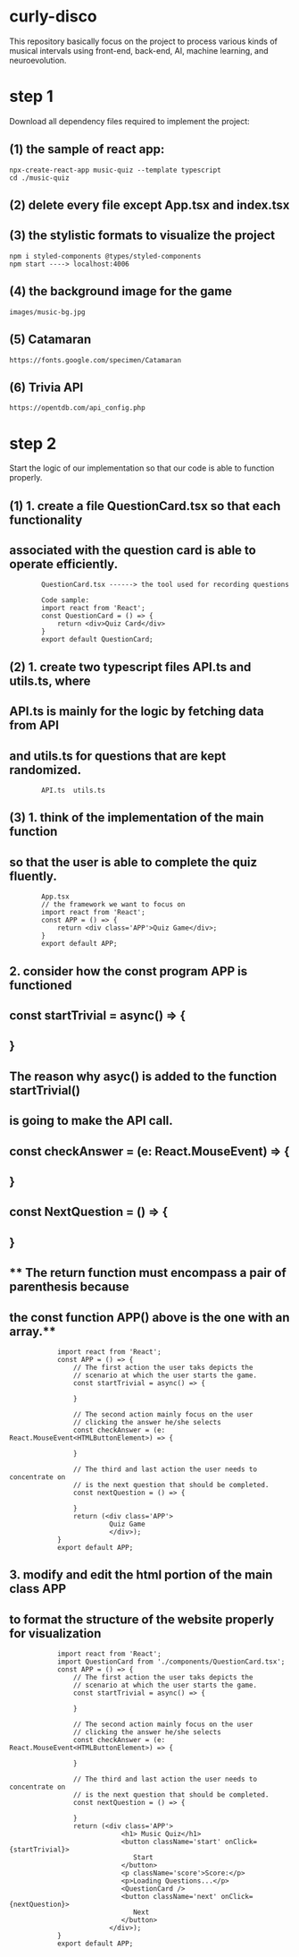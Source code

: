 # curly-disco
This repository basically focus on the project to process various kinds of musical intervals using front-end, back-end, AI, machine learning, and neuroevolution.

# step 1
Download all dependency files required to implement the project:
## (1) the sample of react app: 
    npx-create-react-app music-quiz --template typescript
    cd ./music-quiz
## (2) delete every file except App.tsx and index.tsx
## (3) the stylistic formats to visualize the project
    npm i styled-components @types/styled-components
    npm start ----> localhost:4006
## (4) the background image for the game
    images/music-bg.jpg
## (5) Catamaran
    https://fonts.google.com/specimen/Catamaran
## (6) Trivia API
    https://opentdb.com/api_config.php




# step 2
Start the logic of our implementation so that our code is able to function properly.
## (1) 1. create a file QuestionCard.tsx so that each functionality
##        associated with the question card is able to operate efficiently.
            QuestionCard.tsx ------> the tool used for recording questions

            Code sample:
            import react from 'React';
            const QuestionCard = () => {
                return <div>Quiz Card</div>
            }
            export default QuestionCard;


## (2) 1. create two typescript files API.ts and utils.ts, where 
##        API.ts is mainly for the logic by fetching data from API
##        and utils.ts for questions that are kept randomized.
            API.ts  utils.ts  

## (3) 1. think of the implementation of the main function 
##        so that the user is able to complete the quiz fluently. 
            App.tsx
            // the framework we want to focus on
            import react from 'React';
            const APP = () => {
                return <div class='APP'>Quiz Game</div>;
            }
            export default APP;

##      2. consider how the const program APP is functioned
##         
##         const startTrivial = async() => {

##         } 
##         The reason why asyc() is added to the function startTrivial()
##         is going to make the API call.

##         const checkAnswer = (e: React.MouseEvent<HTMLButtonElement>) => {

##         }

##         const NextQuestion = () => {

##         }

##         ** The return function must encompass a pair of parenthesis because 
##            the const function APP() above is the one with an array.**
                import react from 'React'; 
                const APP = () => {
                    // The first action the user taks depicts the 
                    // scenario at which the user starts the game. 
                    const startTrivial = async() => {

                    }

                    // The second action mainly focus on the user 
                    // clicking the answer he/she selects
                    const checkAnswer = (e: React.MouseEvent<HTMLButtonElement>) => {

                    }
                    
                    // The third and last action the user needs to concentrate on
                    // is the next question that should be completed. 
                    const nextQuestion = () => {

                    }
                    return (<div class='APP'>
                             Quiz Game
                             </div>);
                }
                export default APP; 
##      3. modify and edit the html portion of the main class APP
##         to format the structure of the website properly for visualization
                import react from 'React';
                import QuestionCard from './components/QuestionCard.tsx';
                const APP = () => {
                    // The first action the user taks depicts the 
                    // scenario at which the user starts the game. 
                    const startTrivial = async() => {

                    }

                    // The second action mainly focus on the user 
                    // clicking the answer he/she selects
                    const checkAnswer = (e: React.MouseEvent<HTMLButtonElement>) => {

                    }
                    
                    // The third and last action the user needs to concentrate on
                    // is the next question that should be completed. 
                    const nextQuestion = () => {

                    }
                    return (<div class='APP'>
                                <h1> Music Quiz</h1>
                                <button className='start' onClick={startTrivial}>
                                   Start
                                </button>
                                <p className='score'>Score:</p>
                                <p>Loading Questions...</p>
                                <QuestionCard />
                                <button className='next' onClick={nextQuestion}>
                                   Next
                                </button>
                             </div>);
                }
                export default APP;                  
